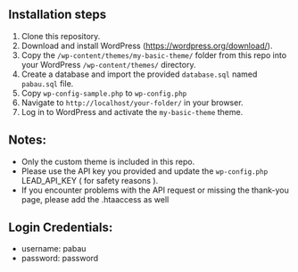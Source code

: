 ## Installation steps

1. Clone this repository.
2. Download and install WordPress (https://wordpress.org/download/).
4. Copy the `/wp-content/themes/my-basic-theme/` folder from this repo into your WordPress `/wp-content/themes/` directory.
5. Create a database and import the provided `database.sql` named `pabau.sql` file.
6. Copy `wp-config-sample.php` to `wp-config.php`
7. Navigate to `http://localhost/your-folder/` in your browser.
8. Log in to WordPress and activate the `my-basic-theme` theme.

## Notes:
- Only the custom theme is included in this repo.
- Please use the API key you provided and update the `wp-config.php` LEAD_API_KEY ( for safety reasons ). 
- If you encounter problems with the API request or missing the thank-you page, please add the .htaaccess as well

## Login Credentials:
- username: pabau
- password: password